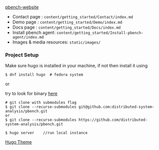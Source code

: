 [pbench-website](http://distributed-system-analysis.github.io/pbench/)

- Contact page  :  ```content/getting_started/Contact/index.md```
- Demo page     :  ```content/getting_started/Demo/index.md```
- Docs page     :  ```content/getting_started/Docs/index.md```
- Install pbench agent:     ```content/getting_started/Install-pbench-agent/index.md```
- Images & media resources: ```static/images/```

### Project Setup

Make sure hugo is installed in your machine, if not then install it using
```
$ dnf install hugo  # fedora system
```
or 

try to look for binary [here](https://github.com/gohugoio/hugo/releases)


```
# git clone with submodules flag
$ git clone --recurse-submodules git@github.com:distributed-system-analysis/pbench.git
or
$ git clone --recurse-submodules https://github.com/distributed-system-analysis/pbench.git

$ hugo server    //run local instance 
```

[Hugo Theme](https://github.com/zerostaticthemes/hugo-whisper-theme)